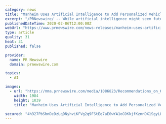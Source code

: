```yaml
---
category: news
title: "Manheim Uses Artificial Intelligence to Add Personalized Vehicle Suggestions to OVE"
excerpt: "/PRNewswire/ -- While artificial intelligence might seem futuristic, many companies have been using it for years, analyzing search behavior to"
publishedDateTime: 2020-02-06T12:00:00Z
webUrl: "https://www.prnewswire.com/news-releases/manheim-uses-artificial-intelligence-to-add-personalized-vehicle-suggestions-to-ove-300999948.html"
type: article
quality: 31
heat: 31
published: false

provider:
  name: PR Newswire
  domain: prnewswire.com

topics:
  - AI

images:
  - url: "https://mma.prnewswire.com/media/1086823/Recommendations_on_OVE.jpg?p=facebook"
    width: 1984
    height: 1039
    title: "Manheim Uses Artificial Intelligence to Add Personalized Vehicle Suggestions to OVE"

secured: "4h327PbSbnDeDzLqDNyhviKFVg2q9FStEq7aE0wYA1oG9KkjfKznnDX1SgyLLPKHONaWd+BKBccAqnBdNvx0PvI77W4YxXWbUiiuZkIsqU2gQGuHpBTd1JY5cOnIsbP8qT0H8eIJSdqt1J2GGe68znpQmSQCaxvULhVJTB/hUAk/qsTrWr5JfbuDD9oqEPZZh9aWfFaYZV3GGR6t3DFvt3mFWHApwIs/DU0OmQzVBcFwaec1FXVku+rVpVZIYBDfOPpiqfodPlQoWu2cG3OFLJk3wFLX2eJtNxfQwmEgow8B8CFsJAemUnr4R5Ql+U+H;YkC2HCnFk0AMbgaa577Cqg=="
---
```


